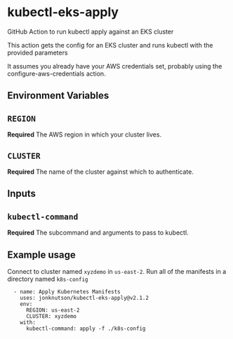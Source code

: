 # kubectl-eks-apply
GitHub Action to run kubectl apply against an EKS cluster

This action gets the config for an EKS cluster and runs
kubectl with the provided parameters

It assumes you already have your AWS credentials set,
probably using the configure-aws-credentials action.

## Environment Variables
## `REGION`
**Required** The AWS region in which your cluster lives.

## `CLUSTER`
**Required** The name of the cluster against which to authenticate.

## Inputs
## `kubectl-command`
**Required** The subcommand and arguments to pass to kubectl.

## Example usage
Connect to cluster named `xyzdemo` in `us-east-2`.
Run all of the manifests in a directory named `k8s-config`
```
  - name: Apply Kubernetes Manifests
    uses: jonknutson/kubectl-eks-apply@v2.1.2
    env:
      REGION: us-east-2
      CLUSTER: xyzdemo
    with:
      kubectl-command: apply -f ./k8s-config
```
